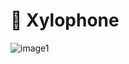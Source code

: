 #  🎹 Xylophone

![image1](https://user-images.githubusercontent.com/114923847/218550703-8465e3ad-63ba-4238-965f-f5f7b9080dd5.jpeg)
